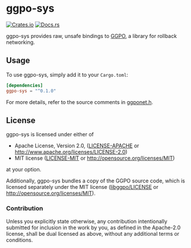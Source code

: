 # ggpo-sys

[![Crates.io](https://img.shields.io/crates/v/ggpo-sys.svg)](https://crates.io/crates/ggpo-sys)
[![Docs.rs](https://docs.rs/ggpo-sys/badge.svg)](https://docs.rs/ggpo-sys)

ggpo-sys provides raw, unsafe bindings to [GGPO](https://ggpo.net), a library for rollback
networking.

## Usage

To use ggpo-sys, simply add it to your `Cargo.toml`:

```toml
[dependencies]
ggpo-sys = "^0.1.0"
```

For more details, refer to the source comments in [ggponet.h](libggpo/src/include/ggponet.h).

## License

ggpo-sys is licensed under either of

* Apache License, Version 2.0,
  ([LICENSE-APACHE](LICENSE-APACHE) or http://www.apache.org/licenses/LICENSE-2.0)
* MIT license ([LICENSE-MIT](LICENSE-MIT) or http://opensource.org/licenses/MIT)

at your option.

Additionally, ggpo-sys bundles a copy of the GGPO source code, which is licensed separately under
the MIT license ([libggpo/LICENSE](libggpo/LICENSE) or http://opensource.org/licenses/MIT).

### Contribution

Unless you explicitly state otherwise, any contribution intentionally
submitted for inclusion in the work by you, as defined in the Apache-2.0
license, shall be dual licensed as above, without any additional terms or
conditions.
